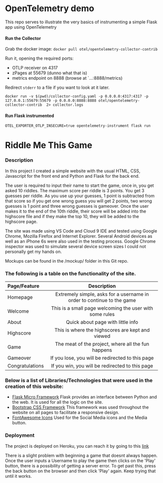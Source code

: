 # OpenTelemetry demo

This repo serves to illustrate the very basics of instrumenting a simple Flask app using OpenTelemetry

#### Run the Collector

Grab the docker image: `docker pull otel/opentelemetry-collector-contrib`

Run it, opening the required ports:
- OTLP receiver on 4317
- zPages at 55679 (dunno what that is)
- metrics endpoint on 8888 (browse at `...:8888/metrics)

Redirect `stderr` to a file if you want to look at it later.

```
docker run -v $(pwd)/collector-config.yaml -p 0.0.0.0:4317:4317 -p 127.0.0.1:55679:55679 -p 0.0.0.0:8888:8888 otel/opentelemetry-collector-contrib  2> collector.logs
```

#### Run Flask instrumented

```
OTEL_EXPORTER_OTLP_INSECURE=true opentelemetry-instrument flask run 
```

# Riddle Me This Game

### Description

In this project I created a simple website with the usual HTML, CSS, Javascript for the front end and Python and Flask for the back end.

The user is required to input their name to start the game, once in, you get asked 10 riddles.
The maximum score per riddle is 3 points.
You get 3 guesses per riddle. As you use up your guesses, 1 point is subtracted from that score so if you get one wrong guess you will get 2 points, two wrong guesses is 1 point and three wrong guesses is gameover.
Once the user makes it to the end of the 10th riddle, their score will be added into the highscore file and if they make the top 10, they will be added to the highscore page.

The site was made using VS Code and Cloud 9 IDE and tested using Google Chrome, Mozilla Firefox and Internet Explorer. Several Android devices as well as an iPhone 6s were also used in the testing process. Google Chrome inspector was used to simulate several device screen sizes I could not personally get my hands on.

Mockups can be found in the /mockup/ folder in this Git repo.


### The following is a table on the functionality of the site.

| Page/Feature | Description |
| :--- | :---: |
| Homepage | Extremely simple, asks for a username in order to continue to the game |
| Welcome | This is a small page welcoming the user with some rules |
| About | Quick about page with little info |
| Highscore | This is where the highscores are kept and viewed |
| Game | The meat of the project, where all the fun happens |
| Gameover | If you lose, you will be redirected to this page |
| Congratulations | If you win, you will be redirected to this page |


### Below is a list of Libraries/Technologies that were used in the creation of this website:

* [Flask Micro Framework](http://flask.pocoo.org/)
Flask provides an interface between Python and the web. It is used for all the logic on the site.
* [Bootstrap CSS Framework](https://getbootstrap.com/)
This framework was used throughout the website on all pages to facilitate a responsive design.
* [FontAwesome Icons](https://fontawesome.com/)
Used for the Social Media icons and the Media button.

### Deployment

The project is deployed on Heroku, you can reach it by going to this [link](https://shaun-riddle-game.herokuapp.com/)

There is a slight problem with beginning a game that doesnt always happen. Once the user inputs a Username to play the game then clicks on the 'Play' button, there is a possibility of getting a server error. To get past this, press the back button on the browser and then click 'Play' again. Keep trying that until it works.